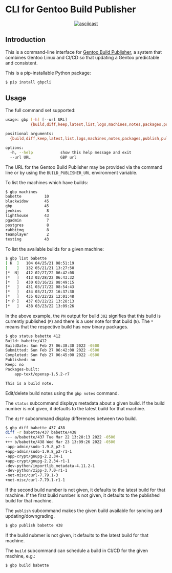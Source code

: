 # CLI for Gentoo Build Publisher

<div align="center">

[![asciicast](https://asciinema.org/a/8oqcjBoC6Miy2MJlqb8gm1UwY.svg)](https://asciinema.org/a/8oqcjBoC6Miy2MJlqb8gm1UwY)

</div>

## Introduction

This is a command-line interface for [Gentoo Build
Publisher](https://github.com/enku/gentoo-build-publisher), a system that
combines Gentoo Linux and CI/CD so that updating a Gentoo predictable and
consistent.

This is a pip-installable Python package:

```bash
$ pip install gbpcli
```

## Usage

The full command set supported:

```bash
usage: gbp [-h] [--url URL]
           {build,diff,keep,latest,list,logs,machines,notes,packages,publish,pull,status} ...

positional arguments:
  {build,diff,keep,latest,list,logs,machines,notes,packages,publish,pull,status}

options:
  -h, --help            show this help message and exit
  --url URL             GBP url
```

The URL for the Gentoo Build Publisher may be provided via the command line or
by using the `BUILD_PUBLISHER_URL` environment variable.

To list the machines which have builds:

```bash
$ gbp machines
babette          10
blackwidow       45
gbp              45
jenkins           8
lighthouse       43
pgadmin           7
postgres          8
rabbitmq          8
teamplayer        2
testing          43
```

To list the available builds for a given machine:

```bash
$ gbp list babette
[ K  ]   104 04/25/21 08:51:19
[    ]   132 05/21/21 13:27:50
[*  N]   412 02/27/22 06:42:08
[*   ]   413 02/28/22 06:43:32
[*   ]   430 03/16/22 08:49:15
[*   ]   431 03/17/22 08:54:43
[*   ]   434 03/21/22 16:37:30
[*   ]   435 03/22/22 12:01:48
[* P ]   437 03/22/22 13:28:13
[*   ]   438 03/23/22 13:09:26
```

In the above example, the `PN` output for build `302` signifies that this
build is currently published (`P`) and there is a user note for that build
(`N`).  The `*` means that the respective build has new binary packages.

```bash
$ gbp status babette 412
Build: babette/412
BuildDate: Sun Feb 27 06:38:30 2022 -0500
Submitted: Sun Feb 27 06:42:08 2022 -0500
Completed: Sun Feb 27 06:45:00 2022 -0500
Published: no
Keep: no
Packages-built:
    app-text/opensp-1.5.2-r7

This is a build note.
```

Edit/delete build notes using the `gbp notes` command.


The `status` subcommand displays metadata about a given build.  If the build
number is not given, it defaults to the latest build for that machine.

The `diff` subcommand display differences between two build.

```bash
$ gbp diff babette 437 438
diff -r babette/437 babette/438
--- a/babette/437 Tue Mar 22 13:28:13 2022 -0500
+++ b/babette/438 Wed Mar 23 13:09:26 2022 -0500
-app-admin/sudo-1.9.8_p2-1
+app-admin/sudo-1.9.8_p2-r1-1
-app-crypt/gnupg-2.2.34-1
+app-crypt/gnupg-2.2.34-r1-1
-dev-python/importlib_metadata-4.11.2-1
-dev-python/zipp-3.7.0-r1-1
-net-misc/curl-7.79.1-3
+net-misc/curl-7.79.1-r1-1
```
If the second build number is not given, it defaults to the latest build for
that machine.  If the first build number is not given, it defaults to the
published build for that machine.

The `publish` subcommand makes the given build available for syncing and
updating/downgrading.

```bash
$ gbp publish babette 438
```

If the build nubmer is not given, it defaults to the latest build for that machine.

The `build` subcommand can schedule a build in CI/CD for the given machine,
e.g.:

```bash
$ gbp build babette
```
